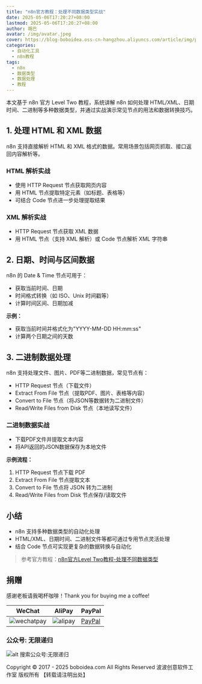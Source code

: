 ```yaml
---
title: "n8n官方教程：处理不同数据类型实战"
date: 2025-05-06T17:20:27+08:00
lastmod: 2025-05-06T17:20:27+08:00
author: 胡巴
avatar: /img/avatar.jpeg
cover: https://blog-boboidea.oss-cn-hangzhou.aliyuncs.com/article/img/posts/auto1/%E5%93%94%E5%93%A9%E5%93%94%E5%93%A9%E4%B8%8A%E6%90%9C%E9%9B%86%E7%9A%84%E7%BE%8E%E5%9B%BE%E8%89%B2%E5%9B%BE_1-1000/11.jpg
categories:
  - 自动化工具
  - n8n教程
tags:
  - n8n
  - 数据类型
  - 数据处理
  - 教程
---
```


本文基于 n8n 官方 Level Two 教程，系统讲解 n8n 如何处理 HTML/XML、日期时间、二进制等多种数据类型，并通过实战演示常见节点的用法和数据转换技巧。

<!--more-->

## 1. 处理 HTML 和 XML 数据

n8n 支持直接解析 HTML 和 XML 格式的数据。常用场景包括网页抓取、接口返回内容解析等。

### HTML 解析实战
- 使用 HTTP Request 节点获取网页内容
- 用 HTML 节点提取特定元素（如标题、表格等）
- 可结合 Code 节点进一步处理提取结果

### XML 解析实战
- HTTP Request 节点获取 XML 数据
- 用 HTML 节点（支持 XML 解析）或 Code 节点解析 XML 字符串

## 2. 日期、时间与区间数据

n8n 的 Date & Time 节点可用于：
- 获取当前时间、日期
- 时间格式转换（如 ISO、Unix 时间戳等）
- 计算时间区间、日期加减

**示例：**
- 获取当前时间并格式化为"YYYY-MM-DD HH:mm:ss"
- 计算两个日期之间的天数

## 3. 二进制数据处理

n8n 支持处理文件、图片、PDF等二进制数据，常见节点有：
- HTTP Request 节点（下载文件）
- Extract From File 节点（提取PDF、图片、表格等内容）
- Convert to File 节点（将JSON等数据转为二进制文件）
- Read/Write Files from Disk 节点（本地读写文件）

### 二进制数据实战
- 下载PDF文件并提取文本内容
- 将API返回的JSON数据保存为本地文件

**示例流程：**
1. HTTP Request 节点下载 PDF
2. Extract From File 节点提取文本
3. Convert to File 节点将 JSON 转为二进制
4. Read/Write Files from Disk 节点保存/读取文件

## 小结

- n8n 支持多种数据类型的自动化处理
- HTML/XML、日期时间、二进制文件等都可通过专用节点灵活处理
- 结合 Code 节点可实现更复杂的数据转换与自动化

> 参考官方教程：[n8n官方Level Two教程-处理不同数据类型](https://docs.n8n.io/courses/level-two/chapter-2/)

<!--qr_code-->

## 捐赠

感谢老板请我喝杯咖啡！Thank you for buying me a coffee!

| WeChat | AliPay | PayPal |
| --- | --- | --- |
| ![wechatpay](https://blog-boboidea.oss-cn-hangzhou.aliyuncs.com/pay/wechat_%E6%94%B6%E6%AC%BE%E7%A0%81.jpg) | ![alipay](https://blog-boboidea.oss-cn-hangzhou.aliyuncs.com/pay/alipay.jpg) | [PayPal](https://paypal.me/JianboQin?country.x=C2&locale.x=zh_XC) |

### 公众号: 无限递归

![alt 搜索公众号:无限递归](https://blog-boboidea.oss-cn-hangzhou.aliyuncs.com/article/img/gongzhonghao.jpeg "无限递归")

<!--declare-declare-->

Copyright &copy; 2017 - 2025 boboidea.com All Rights Reserved 波波创意软件工作室 版权所有 【转载请注明出处】 